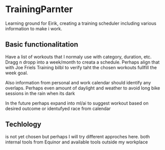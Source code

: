 # TrainingParnter
Learning ground for Eirik, creating a training scheduler including various information to make i work. 

## Basic functionalitation
Have a list of workouts that I normaly use with category, duration, etc. Dragg n dropp into a week/month to creata a schedule. Perhaps align that with Joe Friels Training bilbl to verify taht the chosen workouts fullfill the week goal.

Also information from personal and work calendar should identify any overlaps. Perhaps even amount of daylight and weather to avoid long bike sessions in the rain when its dark

In the future perhaps expand into ml/ai to suggest workout based on desired outcome or identufyed race from calendar

## Techlology 
is not yet chosen but perhaps I will try different approches here. both internal tools from Equinor and available tools outside my workplace
